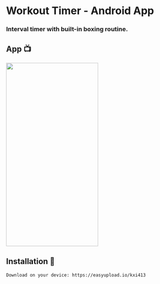# Workout Timer - Android App

### Interval timer with built-in boxing routine.

## App 📺

<img src="https://j.gifs.com/nxALBl.gif" width="250" height="500"/>


## Installation 💾
```sh
Download on your device: https://easyupload.io/kxi413
```
